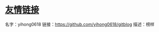 # [友情链接](https://github.com/imtsingyun/LeetCode/issues/4)

名字：yihong0618
链接：https://github.com/yihong0618/gitblog
描述：榜样